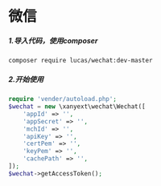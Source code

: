 # 微信

##### 1.导入代码，使用composer
```
composer require lucas/wechat:dev-master
```

##### 2.开始使用
```php
require 'vender/autoload.php';
$wechat = new \xanyext\wechat\Wechat([
    'appId' => '',
    'appSecret' => '',
    'mchId' => '',
    'apiKey' => '',
    'certPem' => '',
    'keyPem' => '',
    'cachePath' => '',
]);
$wechat->getAccessToken();
```
